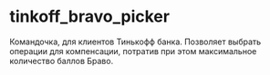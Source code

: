 # tinkoff_bravo_picker
Командочка, для клиентов Тинькофф банка. Позволяет выбрать операции для компенсации, потратив при этом максимальное количество баллов Браво.
